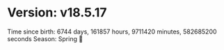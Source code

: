 # Version: v18.5.17
Time since birth: 6744 days, 161857 hours, 9711420 minutes, 582685200 seconds
Season: Spring 🌸
